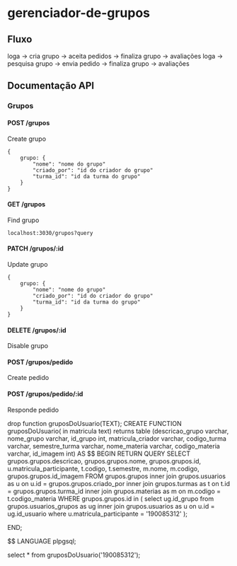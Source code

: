 # gerenciador-de-grupos

## Fluxo
loga -> cria grupo -> aceita pedidos -> finaliza grupo -> avaliações
loga -> pesquisa grupo -> envia pedido -> finaliza grupo -> avaliações


## Documentação API
### Grupos
#### POST /grupos
Create grupo
```
{
	grupo: {
    	"nome": "nome do grupo"
        "criado_por": "id do criador do grupo"
        "turma_id": "id da turma do grupo"
    }
}
```
#### GET /grupos
Find grupo
```
localhost:3030/grupos?query
```
#### PATCH /grupos/:id
Update grupo
```
{
	grupo: {
    	"nome": "nome do grupo"
        "criado_por": "id do criador do grupo"
        "turma_id": "id da turma do grupo"
    }
}
```
#### DELETE /grupos/:id
Disable grupo
#### POST /grupos/pedido
Create pedido
#### POST /grupos/pedido/:id
Responde pedido





drop function gruposDoUsuario(TEXT);
CREATE FUNCTION gruposDoUsuario( in matricula text)
returns table (descricao_grupo varchar, nome_grupo varchar, id_grupo int, matricula_criador varchar, codigo_turma varchar, semestre_turma varchar, nome_materia varchar, codigo_materia varchar, id_imagem int) AS $$
BEGIN
    RETURN QUERY SELECT grupos.grupos.descricao, grupos.grupos.nome, grupos.grupos.id, u.matricula_participante, t.codigo, t.semestre, m.nome, m.codigo, grupos.grupos.id_imagem FROM grupos.grupos
    inner join grupos.usuarios as u on u.id = grupos.grupos.criado_por 
    inner join grupos.turmas as t on t.id = grupos.grupos.turma_id
    inner join grupos.materias as m on m.codigo = t.codigo_materia 
 	WHERE grupos.grupos.id in (
	 	select ug.id_grupo from grupos.usuarios_grupos as ug 
	 	inner join grupos.usuarios as u on u.id = ug.id_usuario 
	 	where u.matricula_participante = '190085312'
 	);
 	
END;

$$ LANGUAGE plpgsql;

select * from gruposDoUsuario('190085312');


